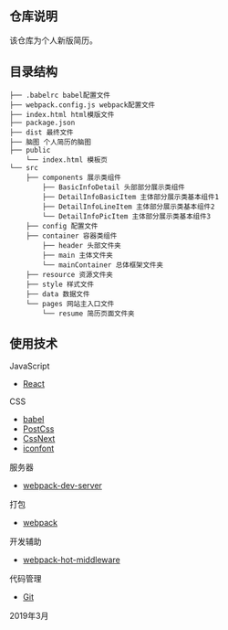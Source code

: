  ## 仓库说明
该仓库为个人新版简历。

 ## 目录结构
```
├── .babelrc babel配置文件  
├── webpack.config.js webpack配置文件  
├── index.html html模版文件  
├── package.json  
├── dist 最终文件  
├── 脑图 个人简历的脑图  
├── public  
    └── index.html 模板页  
└── src  
    ├── components 展示类组件  
        ├── BasicInfoDetail 头部部分展示类组件  
        ├── DetailInfoBasicItem 主体部分展示类基本组件1  
        ├── DetailInfoLineItem 主体部分展示类基本组件2  
        └── DetailInfoPicItem 主体部分展示类基本组件3  
    ├── config 配置文件  
    ├── container 容器类组件  
        ├── header 头部文件夹  
        ├── main 主体文件夹  
        └── mainContainer 总体框架文件夹  
    ├── resource 资源文件夹  
    ├── style 样式文件  
    ├── data 数据文件  
    └── pages 网站主入口文件  
        └── resume 简历页面文件夹  
```

 ## 使用技术

JavaScript

- [React](https://reactjs.org/)

CSS

- [babel](https://babeljs.io/)
- [PostCss](https://www.npmjs.com/package/postcss)
- [CssNext](http://cssnext.io/)
- [iconfont](http://www.iconfont.cn/)

服务器

- [webpack-dev-server](https://www.npmjs.com/package/webpack-dev-server)

打包

- [webpack](https://www.webpackjs.com/)

开发辅助

- [webpack-hot-middleware](https://www.npmjs.com/package/webpack-hot-middleware)

代码管理

- [Git](https://git-scm.com/)



2019年3月
